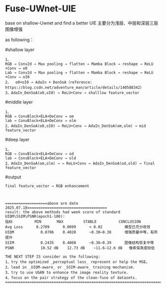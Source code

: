 # Fuse-UWnet-UIE
base on shallow-Uwnet and find a better UIE
主要分为浅层、中层和深层三层图像增强

as following：
  
  #shallow layer
    
    1、
    RGB → Conv2d → Max pooling → flatten → Mamba Block → reshape → ReLU +Conv → o0
    Lab → Conv2d → Max pooling → flatten → Mamba Block → reshape → ReLU +Conv → oI0
    2、  o0+oI0 → AdaIn + DenSoA（reference: https://blog.csdn.net/adventure_man/article/details/140588342）
    3、AdaIn_DenSoA(o0,oI0) → ReLU+Conv → shalllow feature_vector

  #middle layer
    
    1、 
    RGB → ConvBlock+ELA+DeConv → om
    lab → ConvBlock+ELA+DeConv → olm
    2、AdaIn_DenSoA(o0,oI0) → ReLU+Conv → AdaIn_DenSoA(om,olm) → mid feature_vector

  #deep layer
   
    1、
    RGB → ConvBlock+ELA+DeConv → od
    lab → ConvBlock+ELA+DeConv → old
    2、AdaIn_DenSoA(om,olm) → → ReLU+Conv → AdaIn_DenSoA(od,old) → final feature_vector

  #output
    
    final feature_vector → RGB enhancement



    ===================above are date 2025.07.18====================================
    result: the above methods had week score of standard UIQM\SSIM\PSNR(epoch1-100):
    指标	        MIN	      MAX	      STABLE	      CONCLUSION
    Avg Loss      0.2709	  0.0099	  < 0.02	      模型已充分收敛
    UIQM	        0.0706	  0.4020	  ~0.30–0.38	  增强质量中等，有所提升
    SSIM	        0.2435	  0.4060	  ~0.36–0.39	  图像结构恢复中等
    PSNR	        10.52 dB	12.73 dB	~11.6–12.6 dB	像素保真度较低

    THE NEXT STEP IS consider as the following:
    1、try the optimized _perceptual loss_ represent or help the MSE。 
    2、lead in _UIQM-aware_ or _SSIM-aware_ training mechanism.
    3、try to use UGAN to enhance the image reality texture.
    4、focus on the pair strategy of the clean-fuse of datasets.
    ================================================================================
